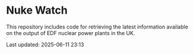 # Nuke Watch

This repository includes code for retrieving the latest information available on the output of EDF nuclear power plants in the UK.

Last updated: 2025-06-11 23:13